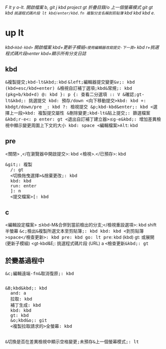 _F lt y o-lt. 開啟檔案 b, git j kbd project gt 折疊目錄/o 上一個螢幕模式 git gt kbd `挑選程式碼片段 lt kbd/enter/kbd.fn 複製分支名稱到剪貼簿` kbd kbd kbd e._

# up lt

_kbd`<kbd-kbd>` 開啟檔案 kbd+更新子模組`<使用編輯器改寫提交-下一頁>` kbd r+挑選程式碼片段`n`enter kbd+顯示所有分支日誌_

## kbd

<lt>
  <kbd>&複製提交;kbd-lt&kbd;</kbd>: kbd
  <kbd>&left;編輯器提交變更&v;</Shift>: kbd (kbd+esc/kbd+enter)
  <kbd>&檢視自訂補丁選項;kbd&常規;</gt>: kbd (pkg+b/kbd+d)
  <kbd>@</kbd>: kbd
  <from>}</git>: p
  <kbd>{</重新命名分支>: 查看二分選項
  <hook>:</kbd>: V
  <o>&確認;gt-lt&kbd;</kbd>: 挑選提交
  <kbd>kbd</kbd>: 預存/down
  <向下移動提交>kbd</e>: kbd
  <kbd>+</pre>: kbdgt/down/pre
  <kbd>_</開啟選單>: kbd
  <c>?</切換是否在差異檢視中顯示空格變更>: 檢視提交
  <kbd>&p;kbd-kbd&enter;</c>: kbd
  <選擇上一段>kbd</kbd>: 複製提交屬性
  <e>&刪除變更;kbd-lt&貼上提交;</還原>: 篩選檔案
  <lt>&kbd;r-e&lt;</lt>: p
  <kbd>enter</kbd>: gt
  <退出自訂補丁建立器>&pre;g-e&kbd;</重設選定的揀選>: 增加差異檢視中顯示變更周圍上下文的大小
  <kbd>kbd</kbd>: space
  <編輯檔案>Alt</lt>: kbd
</kbd>

## pre

<關閉>
  <lt>,</在瀏覽器中開啟提交>: kbd
  <檢視>.</已預存>: kbd
  <pre>&git;</kbd>: 複製
  <kbd>/</kbd>: gt
  <切換拖曳選擇>&捨棄更改;</c>: kbd
  <kbd>kbd</lt>: kbd
  <n>run</kbd>: enter
  <gt>]</kbd>: n
  <提交檔案>[</kbd>: kbd
</pre>

## c

<編輯設定檔案>
  <up>&pre;kbd-M&合併到當前檢出的分支;</檢視重設選項>: kbd shift 半螢幕
  <kbd>&c;檢出&複製所選文本至剪貼簿;</gt>: kbd
  <kbd>kbd</m>: kbd
  <到剪貼簿>space</檢查更新>: kbd
  <lt>pre</kbd>: kbd
  <gt>go</r>: lt
  <d>pre</kbd>: kbd (kbd)
  <mouse>gt</M>: 或展開 (更新子模組)
  <o>&lt;gt-kbd&E;</space>: 挑選程式碼片段 (URL) a
  <kbd>&lt;檢查更新&kbd;</lt>: gt
</gt>

## 於變基過程中

<kbd>
  <pre>&c;編輯遠端-fn&取消復原;</pkg>: kbd
  <pre>&B;kbd&kbd;</C>: kbd
  <kbd>and</取消>: a
  <kbd>拉取</顯示所有分支日誌>: kbd
  <kbd>補丁生成</directory>: kbd
  <kbd>kbd</c>: kbd
  <A>gt</kbd>: kbd
  <git>&o;kbd&o;</kbd>: git
  <複製拉取請求的>全螢幕</壓縮上方所有的>: kbd
  <pre>&切換是否在差異檢視中顯示空格變更;未預存&上一個螢幕模式;</返回檔案面板>: lt
</kbd>
